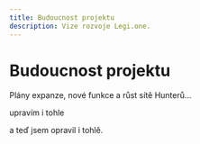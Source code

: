 ```yaml
---
title: Budoucnost projektu
description: Vize rozvoje Legi.one.
---
```


# Budoucnost projektu

Plány expanze, nové funkce a růst sítě Hunterů...

upravím i tohle

a teď jsem opravil i tohlě.
